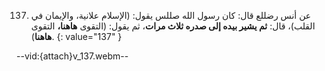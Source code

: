 137. عن أنس رضللع قال: كان رسول الله صللس يقول: (الإسلام علانية، والإيمان في القلب)، قال: **ثم يشير بيده إلى صدره ثلاث مرات**، ثم يقول: (التقوى **هاهنا،** التقوى **هاهنا**).
{: value="137" }

--vid:{attach}v_137.webm--
